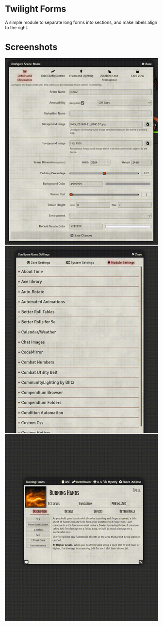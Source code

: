 # Twilight Forms
A simple module to separate long forms into sections, and make labels align to the right.


# Screenshots

![](screenshots\scene-video.gif)
![](screenshots\settings-video.gif)
![](screenshots\spells-video.gif)